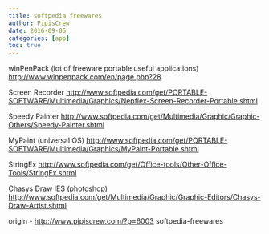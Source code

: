 ```yaml
---
title: softpedia freewares
author: PipisCrew
date: 2016-09-05
categories: [app]
toc: true
---
```


winPenPack (lot of freeware portable useful applications)
http://www.winpenpack.com/en/page.php?28

Screen Recorder
http://www.softpedia.com/get/PORTABLE-SOFTWARE/Multimedia/Graphics/Nepflex-Screen-Recorder-Portable.shtml

Speedy Painter
http://www.softpedia.com/get/Multimedia/Graphic/Graphic-Others/Speedy-Painter.shtml

MyPaint (universal OS)
http://www.softpedia.com/get/PORTABLE-SOFTWARE/Multimedia/Graphics/MyPaint-Portable.shtml

StringEx
http://www.softpedia.com/get/Office-tools/Other-Office-Tools/StringEx.shtml

Chasys Draw IES (photoshop)
http://www.softpedia.com/get/Multimedia/Graphic/Graphic-Editors/Chasys-Draw-Artist.shtml

origin - http://www.pipiscrew.com/?p=6003 softpedia-freewares